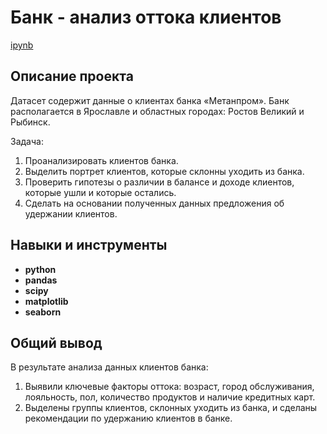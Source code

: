 # Банк - анализ оттока клиентов

[ipynb](https://github.com/Kelenaki/Portfolio/blob/main/Bank_analysis/Banks%20_analysis_of_customer_outflow.ipynb)

## Описание проекта

Датасет содержит данные о клиентах банка «Метанпром». Банк располагается в Ярославле и областных городах: Ростов Великий и Рыбинск.

Задача:

1. Проанализировать клиентов банка.
2. Выделить портрет клиентов, которые склонны уходить из банка.
3. Проверить гипотезы о различии в балансе и доходе клиентов, которые ушли и которые остались.
4. Сделать на основании полученных данных предложения об удержании клиентов.



## Навыки и инструменты

- **python**
- **pandas**
- **scipy**
- **matplotlib**
- **seaborn**

## 

## Общий вывод

В результате анализа  данных клиентов банка:
1.	Выявили ключевые факторы оттока: возраст, город обслуживания, лояльность, пол, количество продуктов и наличие кредитных карт.
2.	Выделены группы клиентов, склонных уходить из банка, и сделаны рекомендации по удержанию клиентов в банке.


